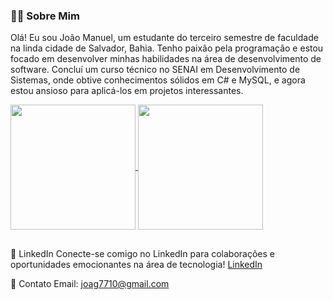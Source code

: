 ### 👨‍💻 Sobre Mim
Olá! Eu sou João Manuel, um estudante do terceiro semestre de faculdade na linda cidade de Salvador, Bahia. Tenho paixão pela programação e estou focado em desenvolver minhas habilidades na área de desenvolvimento de software. Concluí um curso técnico no SENAI em Desenvolvimento de Sistemas, onde obtive conhecimentos sólidos em C# e MySQL, e agora estou ansioso para aplicá-los em projetos interessantes.

<a href="https://github.com/JoaoSilvaDeveloper/github-readme-stats">
  <img height=200 align="center" src="https://github-readme-stats.vercel.app/api?username=JoaoSilvaDeveloper" />
</a>
<a href="https://github.com/JoaoSilvaDeveloper/convoychat">
  <img height=200 align="center" src="https://github-readme-stats.vercel.app/api/top-langs?username=JoaoSilvaDeveloper&layout=compact&langs_count=8&card_width=320" />
</a>

##

🔗 LinkedIn
Conecte-se comigo no LinkedIn para colaborações e oportunidades emocionantes na área de tecnologia!
[LinkedIn](https://www.linkedin.com/in/joão-manuel-silva-cunha-459b162b7/)

📧 Contato
Email: joag7710@gmail.com

